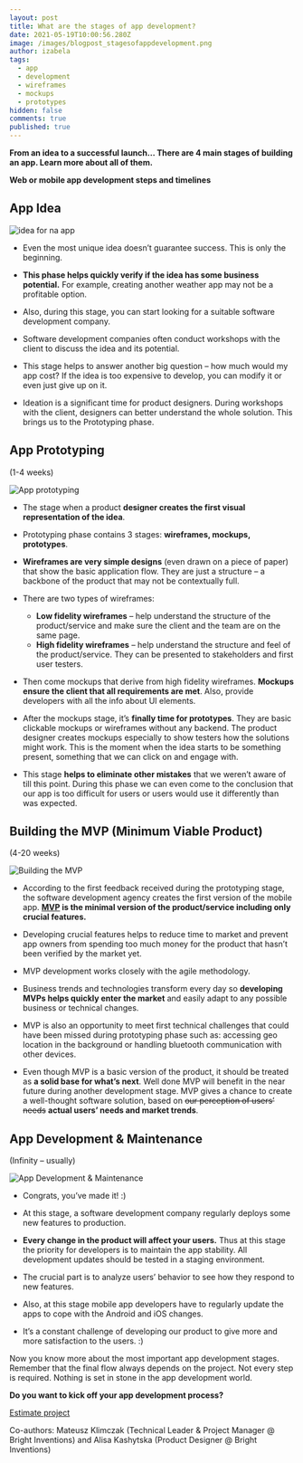 ```yaml
---
layout: post
title: What are the stages of app development?
date: 2021-05-19T10:00:56.280Z
image: /images/blogpost_stagesofappdevelopment.png
author: izabela
tags:
  - app
  - development
  - wireframes
  - mockups
  - prototypes
hidden: false
comments: true
published: true
---
```

**From an idea to a successful launch… There are 4 main stages of building an app. Learn more about all of them.**

**Web or mobile app development steps and timelines**

## **App Idea**

![idea for na app](/images/1_idea.png)

* Even the most unique idea doesn’t guarantee success. This is only the beginning.

* **This phase helps quickly verify if the idea has some business potential.** For example, creating another weather app may not be a profitable option.
* Also, during this stage, you can start looking for a suitable software development company.
* Software development companies often conduct workshops with the client to discuss the idea and its potential.
* This stage helps to answer another big question – how much would my app cost? If the idea is too expensive to develop, you can modify it or even just give up on it.
* Ideation is a significant time for product designers. During workshops with the client, designers can better understand the whole solution. This brings us to the Prototyping phase.

## **App Prototyping**

(1-4 weeks)

![App prototyping](/images/2_app_prototyping.png)

* The stage when a product **designer creates the first visual representation of the idea**.

* Prototyping phase contains 3 stages: **wireframes, mockups, prototypes**. 
* **Wireframes are very simple designs** (even drawn on a piece of paper) that show the basic application flow. They are just a structure – a backbone of the product that may not be contextually full.
* There are two types of wireframes:

  * **Low fidelity wireframes** – help understand the structure of the product/service and make sure the client and the team are on the same page.
  * **High fidelity wireframes** – help understand the structure and feel of the product/service. They can be presented to stakeholders and first user testers.  
* Then come mockups that derive from high fidelity wireframes. **Mockups ensure the client that all requirements are met**. Also, provide developers with all the info about UI elements.
* After the mockups stage, it’s **finally time for prototypes**. They are basic clickable mockups or wireframes without any backend. The product designer creates mockups especially to show testers how the solutions might work. This is the moment when the idea starts to be something present, something that we can click on and engage with.
* This stage **helps to eliminate other mistakes** that we weren’t aware of till this point. During this phase we can even come to the conclusion that our app is too difficult for users or users would use it differently than was expected.

## **Building the MVP (Minimum Viable Product)**

(4-20 weeks)

![Building the MVP](/images/3_mvp.png)

* According to the first feedback received during the prototyping stage, the software development agency creates the first version of the mobile app. **[MVP](https://brightinventions.pl/blog/4-things-we-love-about-building-mvps/) is the minimal version of the product/service including only crucial features.**

* Developing crucial features helps to reduce time to market and prevent app owners from spending too much money for the product that hasn’t been verified by the market yet. 
* MVP development works closely with the agile methodology.
* Business trends and technologies transform every day so **developing MVPs helps quickly enter the market** and easily adapt to any possible business or technical changes. 
* MVP is also an opportunity to meet first technical challenges that could have been missed during prototyping phase such as: accessing geo location in the background or handling bluetooth communication with other devices.
* Even though MVP is a basic version of the product, it should be treated as **a solid base for what’s next**. Well done MVP will benefit in the near future during another development stage. MVP gives a chance to create a well-thought software solution, based on <del>our perception of users’ needs</del> **actual users’ needs and market trends**.

## **App Development & Maintenance**

(Infinity – usually)

![App Development & Maintenance](/images/4_app_development_-_maintenance.png)

* Congrats, you’ve made it! :)

* At this stage, a software development company regularly deploys some new features to production.
* **Every change in the product will affect your users.** Thus at this stage the priority for developers is to maintain the app stability. All development updates should be tested in a staging environment.
* The crucial part is to analyze users’ behavior to see how they respond to new features.
* Also, at this stage mobile app developers have to regularly update the apps to cope with the Android and iOS changes.
* It’s a constant challenge of developing our product to give more and more satisfaction to the users. :)

Now you know more about the most important app development stages. Remember that the final flow always depends on the project. Not every step is required. Nothing is set in stone in the app development world.

**Do you want to kick off your app development process?** 

[Estimate project](https://brightinventions.pl/start-project)

Co-authors: Mateusz Klimczak (Technical Leader & Project Manager @ Bright Inventions) and Alisa Kashytska (Product Designer @ Bright Inventions)